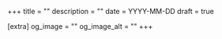 +++
title = ""
description = ""
date = YYYY-MM-DD
draft = true

[extra]
og_image = ""
og_image_alt = ""
+++


